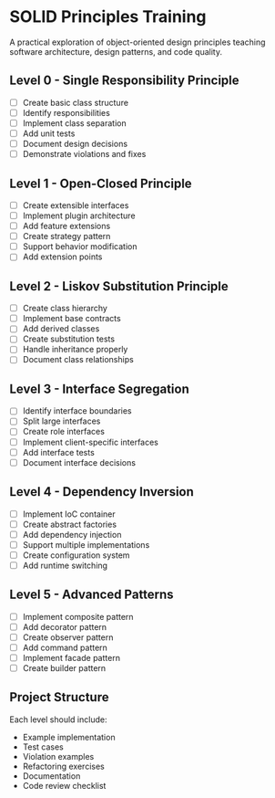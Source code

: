 # SOLID Principles Training

A practical exploration of object-oriented design principles teaching software architecture, design patterns, and code quality.

## Level 0 - Single Responsibility Principle
- [ ] Create basic class structure
- [ ] Identify responsibilities
- [ ] Implement class separation
- [ ] Add unit tests
- [ ] Document design decisions
- [ ] Demonstrate violations and fixes

## Level 1 - Open-Closed Principle
- [ ] Create extensible interfaces
- [ ] Implement plugin architecture
- [ ] Add feature extensions
- [ ] Create strategy pattern
- [ ] Support behavior modification
- [ ] Add extension points

## Level 2 - Liskov Substitution Principle
- [ ] Create class hierarchy
- [ ] Implement base contracts
- [ ] Add derived classes
- [ ] Create substitution tests
- [ ] Handle inheritance properly
- [ ] Document class relationships

## Level 3 - Interface Segregation
- [ ] Identify interface boundaries
- [ ] Split large interfaces
- [ ] Create role interfaces
- [ ] Implement client-specific interfaces
- [ ] Add interface tests
- [ ] Document interface decisions

## Level 4 - Dependency Inversion
- [ ] Implement IoC container
- [ ] Create abstract factories
- [ ] Add dependency injection
- [ ] Support multiple implementations
- [ ] Create configuration system
- [ ] Add runtime switching

## Level 5 - Advanced Patterns
- [ ] Implement composite pattern
- [ ] Add decorator pattern
- [ ] Create observer pattern
- [ ] Add command pattern
- [ ] Implement facade pattern
- [ ] Create builder pattern

## Project Structure
Each level should include:
- Example implementation
- Test cases
- Violation examples
- Refactoring exercises
- Documentation
- Code review checklist

